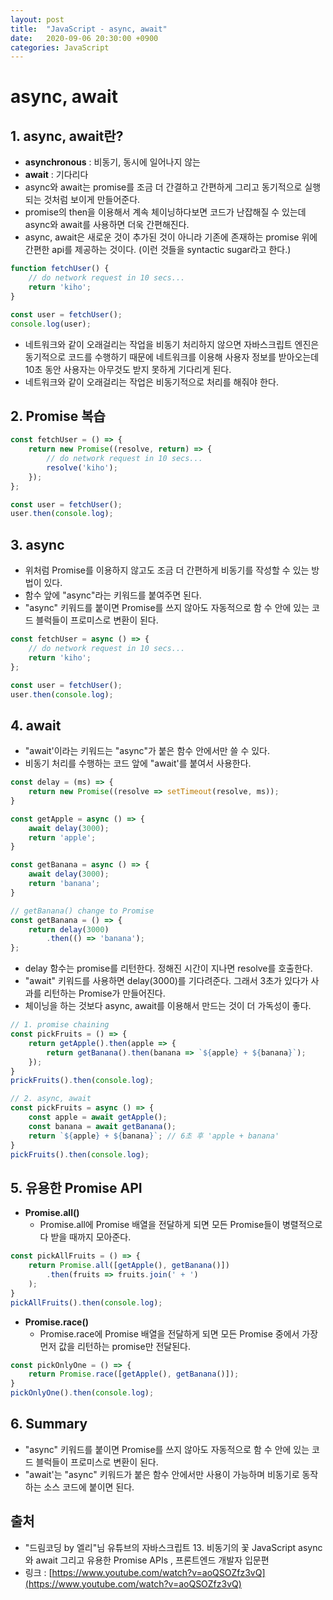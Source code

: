 ```yaml
---
layout: post
title:  "JavaScript - async, await"
date:   2020-09-06 20:30:00 +0900
categories: JavaScript
---
```


# async, await

## 1. async, await란?

- **asynchronous** : 비동기, 동시에 일어나지 않는
- **await** : 기다리다
- async와 await는 promise를 조금 더 간결하고 간편하게 그리고 동기적으로 실행되는 것처럼 보이게 만들어준다.
- promise의 then을 이용해서 계속 체이닝하다보면 코드가 난잡해질 수 있는데 async와 await를 사용하면 더욱 간편해진다.
- async, await은 새로운 것이 추가된 것이 아니라 기존에 존재하는 promise 위에 간편한 api를 제공하는 것이다. (이런 것들을 syntactic sugar라고 한다.)

```jsx
function fetchUser() {
	// do network request in 10 secs...
	return 'kiho';
}

const user = fetchUser();
console.log(user);
```

- 네트워크와 같이 오래걸리는 작업을 비동기 처리하지 않으면 자바스크립트 엔진은 동기적으로 코드를 수행하기 때문에  네트워크를 이용해 사용자 정보를 받아오는데 10초 동안 사용자는 아무것도 받지 못하게 기다리게 된다.
- 네트워크와 같이 오래걸리는 작업은 비동기적으로 처리를 해줘야 한다.

## 2. Promise 복습

```jsx
const fetchUser = () => {
	return new Promise((resolve, return) => {
		// do network request in 10 secs...
		resolve('kiho');
	});
};

const user = fetchUser();
user.then(console.log);
```

## 3. async

- 위처럼 Promise를 이용하지 않고도 조금 더 간편하게 비동기를 작성할 수 있는 방법이 있다.
- 함수 앞에 "async"라는 키워드를 붙여주면 된다.
- "async" 키워드를 붙이면 Promise를 쓰지 않아도 자동적으로 함 수 안에 있는 코드 블럭들이 프로미스로 변환이 된다.

```jsx
const fetchUser = async () => {
	// do network request in 10 secs...
	return 'kiho';
};

const user = fetchUser();
user.then(console.log);
```

## 4. await

- "await'이라는 키워드는 "async"가 붙은 함수 안에서만 쓸 수 있다.
- 비동기 처리를 수행하는 코드 앞에 "await'를 붙여서 사용한다.

```jsx
const delay = (ms) => {
	return new Promise((resolve => setTimeout(resolve, ms));
}

const getApple = async () => {
	await delay(3000);
	return 'apple';
}

const getBanana = async () => {
	await delay(3000);
	return 'banana';
}

// getBanana() change to Promise
const getBanana = () => {
	return delay(3000)
		.then(() => 'banana');
};
```

- delay 함수는 promise를 리턴한다. 정해진 시간이 지나면 resolve를 호출한다.
- "await" 키워드를 사용하면 delay(3000)를 기다려준다. 그래서 3초가 있다가 사과를 리턴하는 Promise가 만들어진다.
- 체이닝을 하는 것보다 async, await를 이용해서 만드는 것이 더 가독성이 좋다.

```jsx
// 1. promise chaining 
const pickFruits = () => {
	return getApple().then(apple => {
		return getBanana().then(banana => `${apple} + ${banana}`);
	});		
}
prickFruits().then(console.log); 
```

```jsx
// 2. async, await
const pickFruits = async () => {
	const apple = await getApple();
	const banana = await getBanana();
	return `${apple} + ${banana}`; // 6초 후 'apple + banana'
}
pickFruits().then(console.log);
```

## 5. 유용한 Promise API

- **Promise.all()**
    - Promise.all에 Promise 배열을 전달하게 되면 모든 Promise들이 병렬적으로 다 받을 때까지 모아준다.

```jsx
const pickAllFruits = () => {
	return Promise.all([getApple(), getBanana()])
		.then(fruits => fruits.join(' + ')
	);
}
pickAllFruits().then(console.log);
```

- **Promise.race()**
    - Promise.race에 Promise 배열을 전달하게 되면 모든 Promise 중에서 가장 먼저 값을 리턴하는 promise만 전달된다.

```jsx
const pickOnlyOne = () => {
	return Promise.race([getApple(), getBanana()]);
}
pickOnlyOne().then(console.log);
```

## 6. Summary

- "async" 키워드를 붙이면 Promise를 쓰지 않아도 자동적으로 함 수 안에 있는 코드 블럭들이 프로미스로 변환이 된다.
- "await'는 "async" 키워드가 붙은 함수 안에서만 사용이 가능하며 비동기로 동작하는 소스 코드에 붙이면 된다.

## 출처

- "드림코딩 by 엘리"님 유튜브의 자바스크립트 13. 비동기의 꽃 JavaScript async 와 await 그리고 유용한 Promise APIs , 프론트엔드 개발자 입문편
- 링크 : [https://www.youtube.com/watch?v=aoQSOZfz3vQ](https://www.youtube.com/watch?v=aoQSOZfz3vQ)
